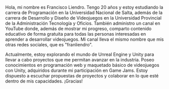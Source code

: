 Hola, mi nombre es Francisco Liendro. Tengo 20 años y estoy estudiando la carrera de Programación en la Universidad Nacional de Salta, además de la carrera de Desarrollo y Diseño de Videojuegos en la Universidad Provincial de la Administración Tecnología y Oficios. También administro un canal en YouTube donde, además de mostrar mi progreso, comparto contenido educativo de forma gratuita para todas las personas interesadas en aprender a desarrollar videojuegos. Mi canal lleva el mismo nombre que mis otras redes sociales, que es "franliendro".

Actualmente, estoy explorando el mundo de Unreal Engine y Unity para llevar a cabo proyectos que me permitan avanzar en la industria. Poseo conocimientos en programación web y maquetado básico de videojuegos con Unity, adquiridos durante mi participación en Game Jams. Estoy dispuesto a escuchar propuestas de proyectos y colaborar en lo que esté dentro de mis capacidades. ¡Gracias!
